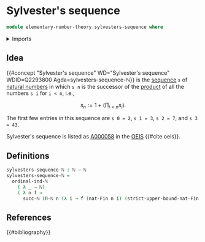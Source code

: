 # Sylvester's sequence

```agda
module elementary-number-theory.sylvesters-sequence where
```

<details><summary>Imports</summary>

```agda
open import elementary-number-theory.natural-numbers
open import elementary-number-theory.ordinal-induction-natural-numbers
open import elementary-number-theory.products-of-natural-numbers

open import univalent-combinatorics.standard-finite-types
```

</details>

## Idea

{{#concept "Sylvester's sequence" WD="Sylvester's sequence" WDID=Q2293800 Agda=sylvesters-sequence-ℕ}}
is the [sequence](foundation.sequences.md) `s` of
[natural numbers](elementary-number-theory.natural-numbers.md) in which `s n` is
the successor of the
[product](elementary-number-theory.products-of-natural-numbers.md) of all the
numbers `s i` for `i < n`, i.e.,

$$
  s_n := 1+\left(\prod_{i<n}s_i\right).
$$

The first few entries in this sequence are `s 0 = 2`, `s 1 = 3`, `s 2 = 7`, and
`s 3 = 43`.

Sylvester's sequence is listed as [A000058](https://oeis.org/A000058) in the
[OEIS](literature.oeis.md) {{#cite oeis}}.

## Definitions

```agda
sylvesters-sequence-ℕ : ℕ → ℕ
sylvesters-sequence-ℕ =
  ordinal-ind-ℕ
    ( λ _ → ℕ)
    ( λ n f →
      succ-ℕ (Π-ℕ n (λ i → f (nat-Fin n i) (strict-upper-bound-nat-Fin n i))))
```

## References

{{#bibliography}}
